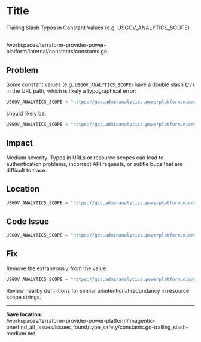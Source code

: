 # Title

Trailing Slash Typos in Constant Values (e.g. USGOV_ANALYTICS_SCOPE)

##

/workspaces/terraform-provider-power-platform/internal/constants/constants.go

## Problem

Some constant values (e.g. `USGOV_ANALYTICS_SCOPE`) have a double slash (`//`) in the URL path, which is likely a typographical error:

```go
USGOV_ANALYTICS_SCOPE = "https://gcc.adminanalytics.powerplatform.microsoft.us//.default"
```
should likely be:
```go
USGOV_ANALYTICS_SCOPE = "https://gcc.adminanalytics.powerplatform.microsoft.us/.default"
```

## Impact

Medium severity. Typos in URLs or resource scopes can lead to authentication problems, incorrect API requests, or subtle bugs that are difficult to trace.

## Location

```go
USGOV_ANALYTICS_SCOPE = "https://gcc.adminanalytics.powerplatform.microsoft.us//.default"
```

## Code Issue

```go
USGOV_ANALYTICS_SCOPE = "https://gcc.adminanalytics.powerplatform.microsoft.us//.default"
```

## Fix

Remove the extraneous `/` from the value:

```go
USGOV_ANALYTICS_SCOPE = "https://gcc.adminanalytics.powerplatform.microsoft.us/.default"
```
Review nearby definitions for similar unintentional redundancy in resource scope strings.

---

**Save location:**  
/workspaces/terraform-provider-power-platform/.magentic-one/find_all_issues/issues_found/type_safety/constants.go-trailing_slash-medium.md
